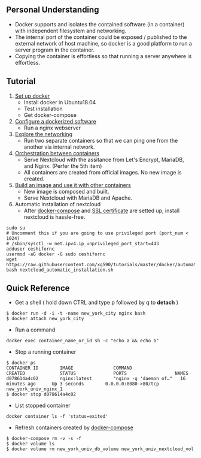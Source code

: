 ## Personal Understanding
* Docker supports and isolates the contained software (in a container) with independent filesystem and networking. 
* The internal port of the container could be exposed / published to the external network of host machine, so docker is a good platform to run a server program in the container. 
* Copying the container is effortless so that running a server anywhere is effortless.
## Tutorial
1. [Set up docker](https://github.com/xg590/tutorials/blob/master/docker/setup.md)
   * Install docker in Ubuntu18.04
   * Test installation
   * Get docker-compose
2. [Configure a dockerized software](https://github.com/xg590/tutorials/blob/master/docker/dockerized_nginx.md)
   * Run a nginx webserver
3. [Explore the networking](https://github.com/xg590/tutorials/blob/master/docker/networking.md)
   * Run two separate containers so that we can ping one from the another via internal network.
4. [Orchestration between containers](https://github.com/xg590/tutorials/tree/master/dockerized_nextcloud)
   * Serve Nextcloud with the assitance from Let's Encrypt, MariaDB, and Nginx. (Perfer the 5th item)
   * All containers are created from official images. No new image is created. 
5. [Build an image and use it with other containers](https://github.com/xg590/nextcloud)
   * New image is composed and built.
   * Serve Nextcloud with MariaDB and Apache.
6. Automatic installation of nextcloud 
   * After [docker-compose](https://github.com/xg590/tutorials/blob/master/docker/setup.md) and [SSL certificate](https://github.com/xg590/tutorials/blob/master/LetsEncrypt.md) are setted up, install nextcloud is hassle-free.
```
sudo su
# Uncomment this if you are going to use privileged port (port_num < 1024)
# /sbin/sysctl -w net.ipv4.ip_unprivileged_port_start=443 
adduser ceshifornc
usermod -aG docker -G sudo ceshifornc
wget https://raw.githubusercontent.com/xg590/tutorials/master/docker/automatic_installation_of_nextcloud.sh
bash nextcloud_automatic_installation.sh
```
## Quick Reference
* Get a shell ( hold down CTRL and type p followed by q to <b>detach</b> )
``` 
$ docker run -d -i -t -name new_york_city nginx bash
$ docker attach new_york_city
``` 
* Run a command
```
docker exec container_name_or_id sh -c "echo a && echo b"
```
* Stop a running container
```
$ docker ps
CONTAINER ID        IMAGE               COMMAND                  CREATED             STATUS              PORTS                  NAMES
d078614a4c02        nginx:latest        "nginx -g 'daemon of…"   16 minutes ago      Up 3 seconds        0.0.0.0:8080->80/tcp   new_york_univ_nginx_1
$ docker stop d078614a4c02
```
* List stopped container
```
docker container ls -f 'status=exited'
```
* Refresh containers created by [docker-compose](https://github.com/xg590/tutorials/blob/master/docker/nextcloud.md) 
```
$ docker-compose rm -v -s -f
$ docker volume ls
$ docker volume rm new_york_univ_db_volume new_york_univ_nextcloud_vol
``` 
